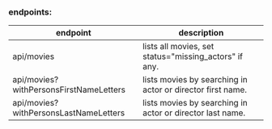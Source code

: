 ### endpoints:
|endpoint                                        |description                                               |
|------------------------------------------------|----------------------------------------------------------|
|api/movies                                      |lists all movies, set status="missing_actors" if any.     |
|api/movies?withPersonsFirstNameLetters          |lists movies by searching in actor or director first name.|
|api/movies?withPersonsLastNameLetters           |lists movies by searching in actor or director last name. |
